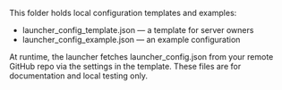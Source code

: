 This folder holds local configuration templates and examples:

- launcher_config_template.json — a template for server owners
- launcher_config_example.json — an example configuration

At runtime, the launcher fetches launcher_config.json from your remote GitHub repo via the settings in the template. These files are for documentation and local testing only.

